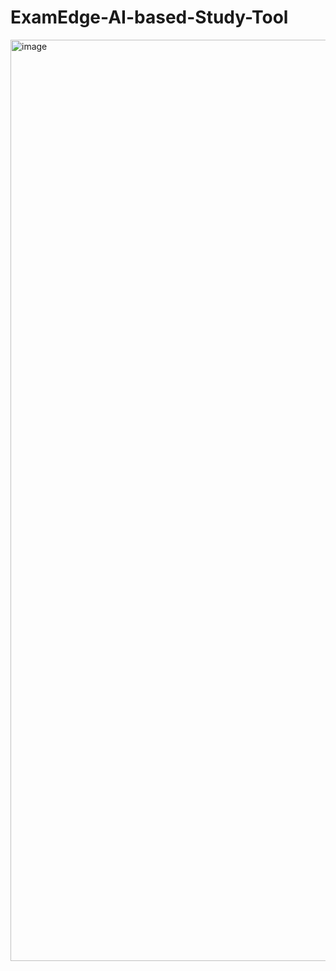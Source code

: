 # ExamEdge-AI-based-Study-Tool

<img width="2879" height="1474" alt="image" src="https://github.com/user-attachments/assets/c01801b1-ee77-4f65-904d-ca001355803d" />
